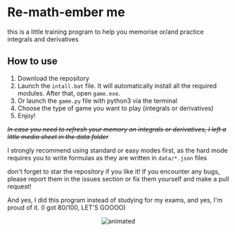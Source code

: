 # Re-math-ember me
this is a little training program to help you memorise or/and practice integrals and derivatives

## How to use
1. Download the repository
2. Launch the `intall.bat` file. It will automatically install all the required modules. After that, open `game.exe`.
3. Or launch the `game.py` file with python3 via the terminal 
4. Choose the type of game you want to play (integrals or derivatives)
5. Enjoy!

_~~In case you need to refresh your memory on integrals or derivatives, I left a little media sheet in the data folder~~_ 

I strongly recommend using standard or easy modes first, as the hard mode requires you to write formulas as they are written in `data/*.json` files

don't forget to star the repository if you like it!
If you encounter any bugs, please report them in the issues section or fix them yourself and make a pull request!

And yes, I did this program instead of studying for my exams, and yes, I'm proud of it. (I got 80/100, LET'S GOOOO)

<p align="center">
  <img src="media/cat_eat.gif" alt="animated" />
</p>
